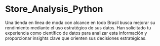 # Store_Analysis_Python
Una tienda en línea de moda con alcance en todo Brasil busca mejorar su rendimiento mediante el uso estratégico de sus datos. Han solicitado tu experiencia como científico de datos para analizar esta información y proporcionar insights clave que orienten sus decisiones estratégicas.
